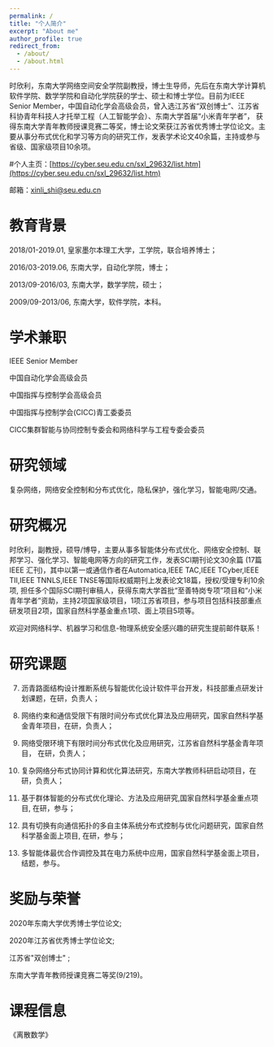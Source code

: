```yaml
---
permalink: /
title: "个人简介"
excerpt: "About me"
author_profile: true
redirect_from: 
  - /about/
  - /about.html
---
```


时欣利，东南大学网络空间安全学院副教授，博士生导师，先后在东南大学计算机软件学院、数学学院和自动化学院获的学士、硕士和博士学位。目前为IEEE Senior Member，中国自动化学会高级会员，曾入选江苏省“双创博士”、江苏省科协青年科技人才托举工程（人工智能学会）、东南大学首届“小米青年学者”， 获得东南大学青年教师授课竞赛二等奖，博士论文荣获江苏省优秀博士学位论文。主要从事分布式优化和学习等方向的研究工作，发表学术论文40余篇，主持或参与省级、国家级项目10余项。

#个人主页：[https://cyber.seu.edu.cn/sxl_29632/list.htm](https://cyber.seu.edu.cn/sxl_29632/list.htm)

邮箱：xinli_shi@seu.edu.cn



教育背景
======
2018/01-2019.01, 皇家墨尔本理工大学，工学院，联合培养博士；

2016/03-2019.06, 东南大学，自动化学院，博士；

2013/09-2016/03, 东南大学，数学学院，硕士；

2009/09-2013/06, 东南大学，软件学院，本科。

学术兼职
======
IEEE Senior Member

中国自动化学会高级会员

中国指挥与控制学会高级会员

中国指挥与控制学会(CICC)青工委委员

CICC集群智能与协同控制专委会和网络科学与工程专委会委员

研究领域
======
复杂网络，网络安全控制和分布式优化，隐私保护，强化学习，智能电网/交通。

研究概况
======
时欣利，副教授，硕导/博导，主要从事多智能体分布式优化、网络安全控制、联邦学习、强化学习、智能电网等方向的研究工作，发表SCI期刊论文30余篇 (17篇IEEE 汇刊)，其中以第一或通信作者在Automatica,IEEE TAC,IEEE TCyber,IEEE TII,IEEE TNNLS,IEEE TNSE等国际权威期刊上发表论文18篇，授权/受理专利10余项, 担任多个国际SCI期刊审稿人，获得东南大学首批“至善特岗专项”项目和“小米青年学者”资助，主持2项国家级项目，1项江苏省项目，参与项目包括科技部重点研发项目2项，国家自然科学基金重点1项、面上项目5项等。


欢迎对网络科学、机器学习和信息-物理系统安全感兴趣的研究生提前邮件联系！

研究课题
======
7. 沥青路面结构设计推断系统与智能优化设计软件平台开发，科技部重点研发计划课题，在研，负责人；

6. 网络约束和通信受限下有限时间分布式优化算法及应用研究，国家自然科学基金青年项目，在研，负责人；

5. 网络受限环境下有限时间分布式优化及应用研究，江苏省自然科学基金青年项目， 在研，负责人；

4. 复杂网络分布式协同计算和优化算法研究，东南大学教师科研启动项目，在研，负责人；

3. 基于群体智能的分布式优化理论、方法及应用研究,国家自然科学基金重点项目, 在研，参与；

2. 具有切换有向通信拓扑的多自主体系统分布式控制与优化问题研究，国家自然科学基金面上项目, 在研，参与；

1. 多智能体最优合作调控及其在电力系统中应用，国家自然科学基金面上项目，结题，参与。


奖励与荣誉
======
2020年东南大学优秀博士学位论文;

2020年江苏省优秀博士学位论文; 

江苏省"双创博士" ; 

东南大学青年教师授课竞赛二等奖(9/219)。


课程信息
======
《离散数学》


